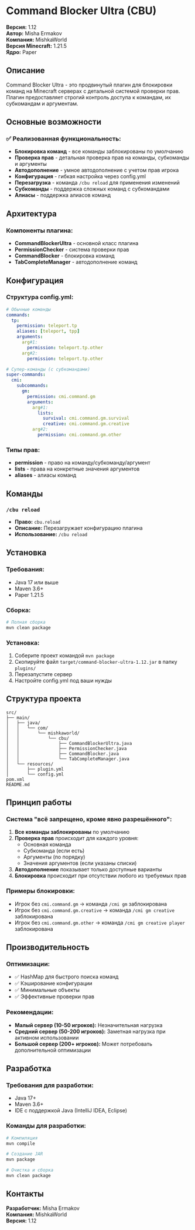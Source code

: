 # Command Blocker Ultra (CBU)

**Версия:** 1.12  
**Автор:** Misha Ermakov  
**Компания:** MishkaWorld  
**Версия Minecraft:** 1.21.5  
**Ядро:** Paper

## Описание

Command Blocker Ultra - это продвинутый плагин для блокировки команд на Minecraft серверах с детальной системой проверки прав. Плагин предоставляет строгий контроль доступа к командам, их субкомандам и аргументам.

## Основные возможности

### ✅ Реализованная функциональность:
- **Блокировка команд** - все команды заблокированы по умолчанию
- **Проверка прав** - детальная проверка прав на команды, субкоманды и аргументы
- **Автодополнение** - умное автодополнение с учетом прав игрока
- **Конфигурация** - гибкая настройка через config.yml
- **Перезагрузка** - команда `/cbu reload` для применения изменений
- **Субкоманды** - поддержка сложных команд с субкомандами
- **Алиасы** - поддержка алиасов команд

## Архитектура

### Компоненты плагина:

- **CommandBlockerUltra** - основной класс плагина
- **PermissionChecker** - система проверки прав
- **CommandBlocker** - блокировка команд
- **TabCompleteManager** - автодополнение команд

## Конфигурация

### Структура config.yml:

```yaml
# Обычные команды
commands:
  tp:
    permission: teleport.tp
    aliases: [teleport, tpp]
    arguments:
      arg#1:
        permission: teleport.tp.other
      arg#2:
        permission: teleport.tp.other

# Супер-команды (с субкомандами)
super-commands:
  cmi:
    subcommands:
      gm:
        permission: cmi.command.gm
        arguments:
          arg#1:
            lists:
              survival: cmi.command.gm.survival
              creative: cmi.command.gm.creative
          arg#2:
            permission: cmi.command.gm.other
```

### Типы прав:
- **permission** - право на команду/субкоманду/аргумент
- **lists** - права на конкретные значения аргументов
- **aliases** - алиасы команд

## Команды

### `/cbu reload`
- **Право:** `cbu.reload`
- **Описание:** Перезагружает конфигурацию плагина
- **Использование:** `/cbu reload`

## Установка

### Требования:
- Java 17 или выше
- Maven 3.6+
- Paper 1.21.5

### Сборка:
```bash
# Полная сборка
mvn clean package
```

### Установка:
1. Соберите проект командой `mvn package`
2. Скопируйте файл `target/command-blocker-ultra-1.12.jar` в папку `plugins/`
3. Перезапустите сервер
4. Настройте config.yml под ваши нужды

## Структура проекта

```
src/
├── main/
│   ├── java/
│   │   └── com/
│   │       └── mishkaworld/
│   │           └── cbu/
│   │               ├── CommandBlockerUltra.java
│   │               ├── PermissionChecker.java
│   │               ├── CommandBlocker.java
│   │               └── TabCompleteManager.java
│   └── resources/
│       ├── plugin.yml
│       └── config.yml
pom.xml
README.md
```

## Принцип работы

### Система "всё запрещено, кроме явно разрешённого":

1. **Все команды заблокированы** по умолчанию
2. **Проверка прав** происходит для каждого уровня:
   - Основная команда
   - Субкоманда (если есть)
   - Аргументы (по порядку)
   - Значения аргументов (если указаны списки)
3. **Автодополнение** показывает только доступные варианты
4. **Блокировка** происходит при отсутствии любого из требуемых прав

### Примеры блокировки:
- Игрок без `cmi.command.gm` → команда `/cmi gm` заблокирована
- Игрок без `cmi.command.gm.creative` → команда `/cmi gm creative` заблокирована
- Игрок без `cmi.command.gm.other` → команда `/cmi gm creative player` заблокирована

## Производительность

### Оптимизации:
- ✅ HashMap для быстрого поиска команд
- ✅ Кэширование конфигурации
- ✅ Минимальные объекты
- ✅ Эффективные проверки прав

### Рекомендации:
- **Малый сервер (10-50 игроков):** Незначительная нагрузка
- **Средний сервер (50-200 игроков):** Заметная нагрузка при активном использовании
- **Большой сервер (200+ игроков):** Может потребовать дополнительной оптимизации

## Разработка

### Требования для разработки:
- Java 17+
- Maven 3.6+
- IDE с поддержкой Java (IntelliJ IDEA, Eclipse)

### Команды для разработки:
```bash
# Компиляция
mvn compile

# Создание JAR
mvn package

# Очистка и сборка
mvn clean package
```

## Контакты

**Разработчик:** Misha Ermakov  
**Компания:** MishkaWorld  
**Версия:** 1.12 